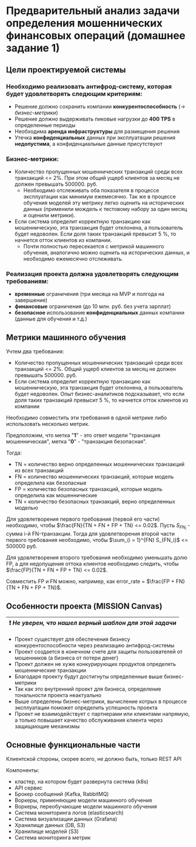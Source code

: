 # Предварительный анализ задачи определения мошеннических финансовых операций (домашнее  задание 1)

## Цели проектируемой системы

### Необходимо реализовать **антифрод-систему**, которая будет удовлетворять следющим критериям:

- Решение должно сохранить компании **конкурентоспособность** (_-> бизнес-метрики_)
- Решение должно выдерживать пиковые нагрузки до **400 TPS** в определенные периоды
- Необходима **аренда инфраструктуры** для размещения решения
- Утечка **конфиденциальных** данных при эксплуатации решения **недопустима**, а конфиденциальные данные присутствуют

### Бизнес-метрики:

- Количество пропущенных мошеннических транзакций среди всех транзакций <= 2%. При этом общий ущерб клиентов за месяц не должен превышать 500000. руб.
     - Необходимо отслеживать оба показателя в процессе эксплуатации как минимум ежемесячно. Так же в процессе обучения моделей эту метрику легко оценить на исторических данных (применили мождель к тестовому набору за один месяц и оценили метрики). 
- Если система определит корректную транзакцию как мошенническую, эта транзакция будет отклонена, а пользователь будет недоволен. Если доля таких транзакций превысит 5 %, то начнется отток клиентов из компании.
     - Почти полностью пересекается с метрикой машинного обучения, аналогично можно оценить на исторических данных, и необходимо ежемесячно отслеживать.

### Реализация проекта должна удовлетворять следующим требованиям:

- **временные** ограничения (три месяца на MVP и полгода на завершение)
- **финансовые** ограничения (до 10 млн. руб. без учета зарплат)
- **безопасное** использование **конфиденциальных** данных компании (данные для обучения и т.д.)

## Метрики машинного обучения

Учтем два требования:

- Количество пропущенных мошеннических транзакций среди всех транзакций <= 2%. Общий ущерб клиентов за месяц не должен превышать 500000. руб.
- Если система определит корректную транзакцию как мошенническую, эта транзакция будет отклонена, а пользователь будет недоволен. Опыт бизнес-аналитиков подсказывает, что если доля таких транзакций превысит 5 %, то начнется отток клиентов из компании

Необходимо совместить эти требования в одной метрике либо использовать несколько метрик.

Предположим, что метка "**1**" - это ответ модели "транзакция мошенническая", метка "**0**" - "транзакция безопасная".

Тогда:
- TN = количество верно определенных мошеннических транзакций из всех транзакций
- FN = количество мошеннических транзакций, которые модель определила как безопасные
- FP = количество безопасных транзакций, которые модель определила как мошеннические
- TN = количество безопасных транзакций, верно определенных моделью

Для удовлетворения первого требования (первой его части) необходимо, чтобы $\frac{FN}{TN + FN + FP + TN} <= 0.02$.
Пусть $S_{FN_i}$ - сумма i-й FN-транзакции. Тогда для удовлетворения второй части первого требования необходимо, чтобы $\sum_{i = 1}^{FN} S_{FN_i}$ <= 500000 руб.

Для удовлетворения второго требования необходимо уменьшать долю FP, а для недопущения оттока клиентов необходимо следить, чтобы $\frac{FP}{TN + FN + FP + TN} <= 0.02$.

Совместить FP и FN можно, например, как error_rate = $\frac{FP + FN}{TN + FN + FP + TN}$.


## Особенности проекта (MISSION Canvas)

| :exclamation:  _Не уверен, что нашел верный шаблон для этой задачи_    |
|------------------------------------------------------------------------|

- Проект существует для обеспечения бизнесу конкурентоспособности через реализацию антифрод-системы
- Проект создается в конечном счете для защиты пользователей от мошенников (а бизнеса от потери денег)
- Проект должен не хуже конкурирующих продуктов определять мошеннические транзакции
- Благодаря проекту будут достигнуты определенные выше бизнес-метрики
- Так как это внутренний проект для бизнеса, определение тональности проекта неактуально
- Выше определены бизнес-метрики, вычисление котрых в процессе эксплуатации поможет определить успешность проекта
- Проект не взаимодействует с партнерами или клиентами напрямую, а только повышает качество обслуживания клиента через защищающие механизмы

## Основные функциональные части

Клиентской стороны, скорее всего, не должно быть, только REST API

Компоненты:

- кластер, на котором будет развернута система (k8s)
- API сервис
- Брокер сообщений (Kafka, RabbitMQ)
- Воркеры, применяющие модели машинного обучения
- Воркеры, переобучающие модели машинного обучения
- Система мониторинга логов (elasticsearch)
- Система визуализации данных (Grafana)
- Хранилище данных (DB, S3)
- Хранилище моделей (S3)
- Система мониторинга метрик
